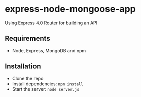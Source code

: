 # express-node-mongoose-app

Using Express 4.0 Router for building an API

## Requirements

- Node, Express, MongoDB and npm

## Installation

- Clone the repo
- Install dependencies: `npm install`
- Start the server: `node server.js`
